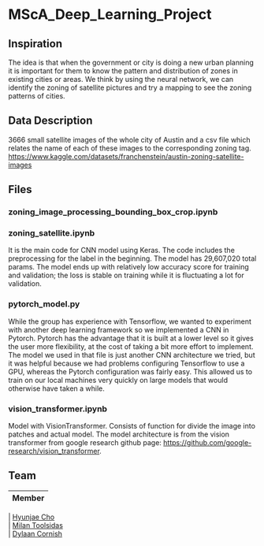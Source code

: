 # MScA_Deep_Learning_Project

## Inspiration

The idea is that when the government or city is doing a new urban planning it is important for them to know the pattern and distribution of zones in existing cities or areas. We think by using the neural network, we can identify the zoning of satellite pictures and try a mapping to see the zoning patterns of cities.

## Data Description 

3666 small satellite images of the whole city of Austin and a csv file which relates the name of each of these images to the corresponding zoning tag.
https://www.kaggle.com/datasets/franchenstein/austin-zoning-satellite-images

## Files

### zoning_image_processing_bounding_box_crop.ipynb



### zoning_satellite.ipynb

It is the main code for CNN model using Keras. The code includes the preprocessing for the label in the beginning. The model has 29,607,020 total params. The model ends up with relatively low accuracy score for training and validation; the loss is stable on training while it is fluctuating a lot for validation.

### pytorch_model.py

While the group has experience with Tensorflow, we wanted to experiment with another deep learning framework so we implemented a CNN in Pytorch. Pytorch has the advantage that it is built at a lower level so it gives the user more flexibility, at the cost of taking a bit more effort to implement. The model we used in that file is just another CNN architecture we tried, but it was helpful because we had problems configuring Tensorflow to use a GPU, whereas the Pytorch configuration was fairly easy. This allowed us to train on our local machines very quickly on large models that would otherwise have taken a while.

### vision_transformer.ipynb

Model with VisionTransformer. Consists of function for divide the image into patches and actual model. The model architecture is from the vision transformer from google research github page: https://github.com/google-research/vision_transformer. 

## Team

| Member                                                               
| :-------------------------------------------------------: 
              
| [Hyunjae Cho](https://github.com/hyunjaec)                
| [Milan Toolsidas](https://github.com/mtoolsidas)          
| [Dylaan Cornish](https://github.com/dylaancornish)   
